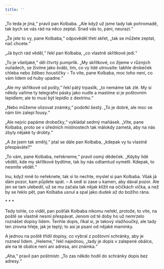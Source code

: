 ```yaml
---
title: ''
---
```


„To teda je jiná,“ pravil pan Kolbaba. „Ale když už jsme tady tak pohromadě, tak bych se vás rád na něco zeptal. Snad vás to, páni, neurazí.“

„Že jste to vy, pane Kolbaba,“ odpověděl třetí skřet, „tak se můžete zeptat, nač chcete.“

„Já bych rád věděl,“ řekl pan Kolbaba, „co vlastně skřítkové jedí.“

„To je všelijaké,“ děl čtvrtý pumprlík. „My skřítkové, co žijeme v různých ouřadech, se živíme jako švábi, tím, co vy lidé utrousíte: takhle drobeček chleba nebo ždibec houstičky – To víte, pane Kolbaba, moc toho není, co vám lidem od huby upadne.“

„Ale my skřítkové od pošty,“ řekl pátý trpaslík, „to nemáme tak zlé. My si někdy vaříme ty telegrafní pásky jako nudle a mastíme si je poštovním lepidlem; ale to musí být lepidlo z dextrinu.“

„Nebo můžeme olizovat známky,“ podotkl šestý. „To je dobré, ale moc se nám tím zalepí fousy.“

„Ale nejvíc papáme drobečky,“ vykládal sedmý maňásek. „Víte, pane Kolbaba, proto se v úředních místnostech tak málokdy zametá, aby na nás zbyly nějaké ty drobty.“

„A že jsem tak smělý,“ ptal se dále pan Kolbaba, „kdepak vy tu vlastně přespáváte?“

„To vám, pane Kolbaba, neřekneme,“ pravil osmý dědeček. „Kdyby lidé věděli, kde my skřítkové bydlíme, tak by nás odtamtud vymetli. Kdepak, to nesmíte vědět.“

Inu, když mně to neřeknete, tak si to nechte, myslel si pan Kolbaba. Však já dám pozor, kam půjdete spát. – A sedl si zase u kamen, aby dával pozor. Ale jen se tam ulebedil, už se mu začala tak nějak klížit na očičkách víčka, a než by se řeklo pět, pan Kolbaba usnul a spal jako dudek až do božího rána.

\* \* \*

Tedy tohle, co viděl, pan pošťák Kolbaba nikomu neřekl, protože, to víte, na poště se vlastně nesmí přespávat. Jenom od té doby ho už nemrzelo roznášet dopisy lidem. Tenhle dopis, říkal si, je takový vlažňoučký, ale tady ten zrovna hřeje, jak je teplý; to asi je psaní od nějaké maminky.

A jednou na poště třídil dopisy, co vybral z poštovní schránky, aby je roznesl lidem. „Heleme,“ řekl najednou, „tady je dopis v zalepené obálce, ale na té obálce není ani adresa, ani známka.“

„Aha,“ pravil pan poštmistr. „To zas někdo hodil do schránky dopis bez adresy.“
